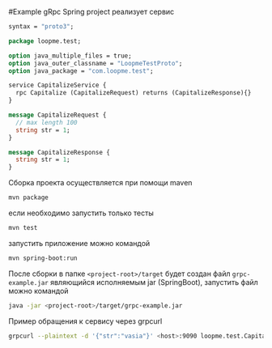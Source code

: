 #Example gRpc Spring project
реализует сервис

```protobuf
syntax = "proto3";

package loopme.test;

option java_multiple_files = true;
option java_outer_classname = "LoopmeTestProto";
option java_package = "com.loopme.test";

service CapitalizeService {
  rpc Capitalize (CapitalizeRequest) returns (CapitalizeResponse){}
}

message CapitalizeRequest {
  // max length 100
  string str = 1;
}

message CapitalizeResponse {
  string str = 1;
}
```


Сборка проекта осуществляется при помощи maven
```bash
mvn package
```

если необходимо запустить только тесты
```bash
mvn test
```
запустить приложение можно командой
```bash
mvn spring-boot:run
```

После сборки в папке 
`<project-root>/target` будет создан файл `grpc-example.jar`
являющийся исполняемым jar (SpringBoot), 
запустить файл можно командой
```bash
java -jar <project-root>/target/grpc-example.jar
```


Пример обращения к сервису через grpcurl

```bash
grpcurl --plaintext -d '{"str":"vasia"}' <host>:9090 loopme.test.CapitalizeService.Capitalize 
```

